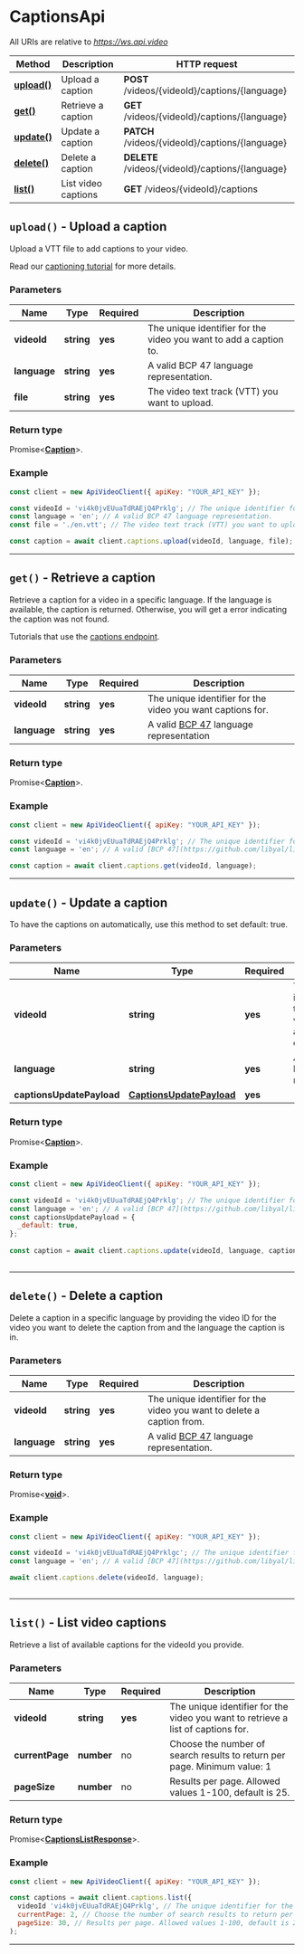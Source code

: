 # CaptionsApi

All URIs are relative to *https://ws.api.video*

| Method | Description | HTTP request |
| ------------- | ------------- | ------------- |
| [**upload()**](CaptionsApi.md#upload) | Upload a caption | **POST** /videos/{videoId}/captions/{language} |
| [**get()**](CaptionsApi.md#get) | Retrieve a caption | **GET** /videos/{videoId}/captions/{language} |
| [**update()**](CaptionsApi.md#update) | Update a caption | **PATCH** /videos/{videoId}/captions/{language} |
| [**delete()**](CaptionsApi.md#delete) | Delete a caption | **DELETE** /videos/{videoId}/captions/{language} |
| [**list()**](CaptionsApi.md#list) | List video captions | **GET** /videos/{videoId}/captions |


<a name="upload"></a>
## **`upload()` - Upload a caption**


Upload a VTT file to add captions to your video.

 Read our [captioning tutorial](https://api.video/blog/tutorials/adding-captions) for more details.

### Parameters

| Name | Type | Required | Description |
| ------------- | ------------- | ------------- | ------------- |
 | **videoId** | **string**| **yes**| The unique identifier for the video you want to add a caption to. |
 | **language** | **string**| **yes**| A valid BCP 47 language representation. |
 | **file** | **string**| **yes**| The video text track (VTT) you want to upload. |


### Return type

Promise<[**Caption**](../model/Caption.md)>.


### Example
```js
const client = new ApiVideoClient({ apiKey: "YOUR_API_KEY" });

const videoId = 'vi4k0jvEUuaTdRAEjQ4Prklg'; // The unique identifier for the video you want to add a caption to.
const language = 'en'; // A valid BCP 47 language representation.
const file = './en.vtt'; // The video text track (VTT) you want to upload.

const caption = await client.captions.upload(videoId, language, file); 
```


---

<a name="get"></a>
## **`get()` - Retrieve a caption**


Retrieve a caption for a video in a specific language. If the language is available, the caption is returned. Otherwise, you will get a error indicating the caption was not found.

Tutorials that use the [captions endpoint](https://api.video/blog/endpoints/captions).

### Parameters

| Name | Type | Required | Description |
| ------------- | ------------- | ------------- | ------------- |
 | **videoId** | **string**| **yes**| The unique identifier for the video you want captions for. |
 | **language** | **string**| **yes**| A valid [BCP 47](https://github.com/libyal/libfwnt/wiki/Language-Code-identifiers) language representation |


### Return type

Promise<[**Caption**](../model/Caption.md)>.


### Example
```js
const client = new ApiVideoClient({ apiKey: "YOUR_API_KEY" });

const videoId = 'vi4k0jvEUuaTdRAEjQ4Prklg'; // The unique identifier for the video you want captions for.
const language = 'en'; // A valid [BCP 47](https://github.com/libyal/libfwnt/wiki/Language-Code-identifiers) language representation

const caption = await client.captions.get(videoId, language);
```


---

<a name="update"></a>
## **`update()` - Update a caption**


To have the captions on automatically, use this method to set default: true.

### Parameters

| Name | Type | Required | Description |
| ------------- | ------------- | ------------- | ------------- |
 | **videoId** | **string**| **yes**| The unique identifier for the video you want to have automatic captions for. |
 | **language** | **string**| **yes**| A valid [BCP 47](https://github.com/libyal/libfwnt/wiki/Language-Code-identifiers) language representation. |
 | **captionsUpdatePayload** | [**CaptionsUpdatePayload**](../model/CaptionsUpdatePayload.md)| **yes**|  |


### Return type

Promise<[**Caption**](../model/Caption.md)>.


### Example
```js
const client = new ApiVideoClient({ apiKey: "YOUR_API_KEY" });

const videoId = 'vi4k0jvEUuaTdRAEjQ4Prklg'; // The unique identifier for the video you want to have automatic captions for.
const language = 'en'; // A valid [BCP 47](https://github.com/libyal/libfwnt/wiki/Language-Code-identifiers) language representation.
const captionsUpdatePayload = {
  _default: true,
}; 
 
const caption = await client.captions.update(videoId, language, captionsUpdatePayload);
        
```


---

<a name="delete"></a>
## **`delete()` - Delete a caption**


Delete a caption in a specific language by providing the video ID for the video you want to delete the caption from and the language the caption is in.

### Parameters

| Name | Type | Required | Description |
| ------------- | ------------- | ------------- | ------------- |
 | **videoId** | **string**| **yes**| The unique identifier for the video you want to delete a caption from. |
 | **language** | **string**| **yes**| A valid [BCP 47](https://github.com/libyal/libfwnt/wiki/Language-Code-identifiers) language representation. |


### Return type

Promise<[**void**](../model/.md)>.


### Example
```js
const client = new ApiVideoClient({ apiKey: "YOUR_API_KEY" });

const videoId = 'vi4k0jvEUuaTdRAEjQ4Prklgc'; // The unique identifier for the video you want to delete a caption from.
const language = 'en'; // A valid [BCP 47](https://github.com/libyal/libfwnt/wiki/Language-Code-identifiers) language representation.

await client.captions.delete(videoId, language);
 
```


---

<a name="list"></a>
## **`list()` - List video captions**


Retrieve a list of available captions for the videoId you provide.

### Parameters

| Name | Type | Required | Description |
| ------------- | ------------- | ------------- | ------------- |
 | **videoId** | **string**| **yes**| The unique identifier for the video you want to retrieve a list of captions for. |
 | **currentPage** | **number**| no| Choose the number of search results to return per page. Minimum value: 1 |
 | **pageSize** | **number**| no| Results per page. Allowed values 1-100, default is 25. |


### Return type

Promise<[**CaptionsListResponse**](../model/CaptionsListResponse.md)>.


### Example
```js
const client = new ApiVideoClient({ apiKey: "YOUR_API_KEY" });

const captions = await client.captions.list({
  videoId 'vi4k0jvEUuaTdRAEjQ4Prklg', // The unique identifier for the video you want to retrieve a list of captions for.
  currentPage: 2, // Choose the number of search results to return per page. Minimum value: 1
  pageSize: 30, // Results per page. Allowed values 1-100, default is 25.
); 
```


---

